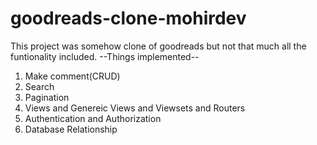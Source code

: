 # goodreads-clone-mohirdev
This project was somehow clone of goodreads but not that much all the funtionality included.
--Things implemented--
1. Make comment(CRUD)
2. Search
3. Pagination
4. Views and Genereic Views and Viewsets and Routers
5. Authentication and Authorization
6. Database Relationship
